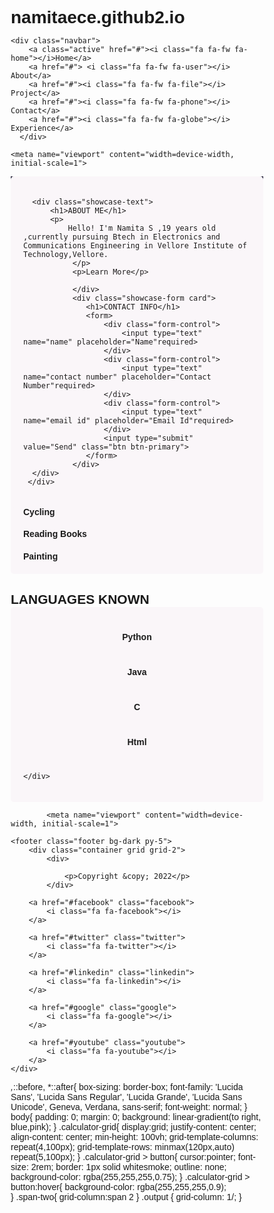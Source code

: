 # namitaece.github2.io
<!DOCTYPE html>
<html lang="en">
<head>
 <!-- main banner -->

 

   
    <div class="navbar">
        <a class="active" href="#"><i class="fa fa-fw fa-home"></i>Home</a> 
        <a href="#"> <i class="fa fa-fw fa-user"></i> About</a>
        <a href="#"><i class="fa fa-fw fa-file"></i> Project</a> 
        <a href="#"><i class="fa fa-fw fa-phone"></i> Contact</a> 
        <a href="#"><i class="fa fa-fw fa-globe"></i> Experience</a>
      </div>
     
</section>





    <meta name="viewport" content="width=device-width, initial-scale=1">
<link rel="stylesheet" href="https://cdnjs.cloudflare.com/ajax/libs/font-awesome/4.7.0/css/font-awesome.min.css">
<style>
body {font-family: Arial, Helvetica, sans-serif;}
@import url('https://fonts.googleapis.com/css2?family=Josefin+Sans:wght@300&display=swap');
*{
    box-sizing:border-box;
    padding:0;
    margin:0;
}
.navbar {
  width: 100%;
  background-color: rgb(18, 17, 17);
  overflow: auto;
}

.navbar a {
  float: left;
  padding: 12px;
  color: rgb(152, 251, 168);
  text-decoration: none;
  font-size: 17px;
}

.navbar a:hover {
  background-color: rgba(130, 243, 110, 0.927);
}

.active {
  background-color: #3b2b3b;
}

@media screen and (max-width: 500px) {
  .navbar a {
    float: none;
    display: block;
  }
}

.navbar ul{
    display: flex;
  
}
.navbar a{
    color: rgba(15, 194, 239, 0.937);
    padding:10px;
    margin:0 5px;
}

.navbar a:hover{
    border-bottom:2px rgb(121, 111, 111) solid;
}
.navbar.flex{
    justify-content:space-between;
}





html {
  box-sizing: border-box;
}

*, *:before, *:after {
  box-sizing: inherit;
}

.column {
  float: left;
  width: 33.3%;
  margin-bottom: 16px;
  padding: 0 8px;
}

.card {
  box-shadow: 0 4px 8px 0 rgba(0, 0, 0, 0.949);
  margin: 8px;
}

.about-section {
  padding: 50px;
  text-align: center;
  background-color: #4a4e4f;
  color: rgb(238, 114, 240);
}

.container {
  padding: 0 16px;
}

.container::after, .row::after {
  content: "";
  clear: both;
  display: table;
}

.title {
  color: rgb(18, 1, 1);
}

.button {
  border: none;
  outline: 0;
  display: inline-block;
  padding: 8px;
  color: white;
  background-color: #000;
  text-align: center;
  cursor: pointer;
  width: 100%;
}

.button:hover {
  background-color: rgb(7, 0, 0);
}
.showcase{
    height: 400px;
    background-color: rgba(4, 2, 28, 0.933);
color: rgb(28, 27, 27);
position:relative;
}

.showcase h1{
    font-size:40px;
}

.showcase p{
    margin:20px 0;
}

.showcase.grid{
    grid-template-columns:55% 45%;
    gap:30px;
}

.showcase-text{
    animation: slideInFromLeft 1s ease-in;
}
.showcase-form{
    position:relative;
    top:60px;
    height:350px;
    width:400px;
    padding:40px;
    z-index:100;
    animation: slideInFromRight 1s ease-in;
}

.showcase-form.form-control{
    margin:30px 0;
    }

    .showcase-form  input[type='text'],
    .showcase-form  input[type='email'] {
        border: 0;
        border-bottom:1px solid #e217ba;
        width:100%;
        padding:3px;
        font-size:16px;
    }
    .showcase-form input:focus{
        outline:none;
    }





.container
{max-width: 1100px;
margin:0 auto;
overflow: auto;
padding:0 40px;}

.card{
    background-color:rgba(207, 243, 87, 0.886);
    color: rgb(19, 18, 18);
    border-radius:10px;
    box-shadow:0 30px  10px rgba(0,0,0,0.2);
    padding:20px;
    margin:10px;
    
}
.btn{
    display: inline-block;
    padding:10px 30px;
    cursor:pointer;
    background: #04d5ec;
    color:rgb(28, 29, 29);
    border:none;
    border-radius: 5px;
}
.btn-outline{
    background-color: transparent;
    border:1px rgb(215, 228, 24) solid;


}

.flex{ 
    display:flex;
    flex-direction: row;
    justify-content: center;
    align-items: center;
    height:100%;
}

.grid{
    display:grid;
    grid-template-columns:repeat(2,1fr);
    gap:20px;
    justify-content:center;
    align-items:center;
    height:100%;
}
.footer.social a{
    margin:0 10px;
    
}
@media ( max-width:786px){

}
@media ( max-width:500px){
    .navbar{
        height:110px;
    }
}
.navbar.flex{
    flex-direction:column;
}
.navbar ul{
    padding:10px;
    background-color:rgba(12, 9, 9, 0.855);
}
.languages.flex{
    flex-wrap: wrap;
}
.languages .card{
    text-align: center;
    margin:18px 10px 40px;
transition: transform 0.2s ease-in;
}

.languages .card h4{
    font-size: 20px;
    margin-bottom: 10px;
}

.languages .card :hover{
    transform: translateY(-15%);
}
@keyframes slideInFromLeft{
    0% {
        transform: translateX(-100%);

    }
    100% {
        transform: translateX(0);
        
    }
}
@keyframes slideInFromRight{
    0% {
        transform: translateX(100%);

    }
    100% {
        transform: translateX(0);
        
    }
}
@keyframes slideInFromBottom{
    0% {
        transform: translateY(100%);

    }
    100% {
        transform: translateY(0);
        
    }
}
@keyframes slideInFromTop{
    0% {
        transform: translateY(-100%);

    }
    100% {
        transform: translateY(0);
        
    }
}
@media screen and (max-width: 650px) {
  .column {
    width: 100%;
    display: block;
  }
}
@import url('https://fonts.googleapis.com/css2?family=Josefin+Sans:wght@300&display=swap');
*{
    box-sizing:border-box;
    padding:0;
    margin:0;
}
body {
font-family: 'Josefin', sans-serif;
color:rgb(75, 74, 77);
line-height:1.6;
}
ul{list-style-type: none;}
a{text-decoration: none;
color:black;}
h1,h2{
    font-weight: 300;
    line-height:1.2 ;
    margin:10px,0 ;
}
p{margin: 10px,0;}
img{width:100%;}
</style>
</head>
<body>
<!-- about section-->


<section class="showcase">
  <div class="container grid">

      <div class="showcase-text">
          <h1>ABOUT ME</h1>
          <p>  
              Hello! I'm Namita S ,19 years old ,currently pursuing Btech in Electronics and Communications Engineering in Vellore Institute of Technology,Vellore.
               </p>
               <p>Learn More</p>

               </div>
               <div class="showcase-form card">
                  <h1>CONTACT INFO</h1>
                  <form>
                      <div class="form-control">
                          <input type="text" name="name" placeholder="Name"required>
                      </div>
                      <div class="form-control">
                          <input type="text" name="contact number" placeholder="Contact Number"required>
                      </div>
                      <div class="form-control">
                          <input type="text" name="email id" placeholder="Email Id"required>
                      </div>
                      <input type="submit" value="Send" class="btn btn-primary"> 
                  </form>
               </div>
      </div> 
     </div>
</section>

<section class="Hobbies">
  <h2 class="md text-center my-2">
             HOBBIES
  </h2>
  <div class="container flex">
      <div class="card">
          <h4>listening to music</h4>
      </div>
      <div class="card">
          <h4>Cycling</h4>
      </div>
      <div class="card">
          <h4>Reading Books</h4>
      </div>
      <div class="card">
          <h4>Painting</h4>
      </div>
      
  </div>
  <section class="Languages">
    <h2 class="md text-center my-2">
               LANGUAGES KNOWN
    </h2>
    <div class="container flex">
        <div class="card">
            <h4>Python</h4>
        </div>
        <div class="card">
            <h4>Java</h4>
        </div>
        <div class="card">
            <h4>C</h4>
        </div>
        <div class="card">
            <h4>Html</h4>
        </div>
        
    </div>
    
</section>


  


  <!-- Footer -->
 
  <!-- contact section-->
  

            <meta name="viewport" content="width=device-width, initial-scale=1">
<style>
body {font-family: Arial, Helvetica, sans-serif;}
* {box-sizing: border-box;}

input[type=text], select, textarea {
  width: 100%;
  padding: 12px;
  border: 1px solid #ccc;
  border-radius: 4px;
  box-sizing: border-box;
  margin-top: 6px;
  margin-bottom: 16px;
  resize: vertical;
}

input[type=submit] {
  background-color: #04AA6D;
  color: white;
  padding: 12px 20px;
  border: none;
  border-radius: 4px;
  cursor: pointer;
}

input[type=submit]:hover {
  background-color: #45a049;
}

.container {
  border-radius: 5px;
  background-color: #faf6f9;
  padding: 20px;
}
</style>
</head>
<body>


    <footer class="footer bg-dark py-5">
        <div class="container grid grid-2">
            <div>
               
                <p>Copyright &copy; 2022</p>
            </div>
<div class="body-part">
    <div class="icon-list">
        <a href="#instagram" class="instagram">
            <i class="fa fa-instagram"></i>
        </a>
         
        <a href="#facebook" class="facebook">
            <i class="fa fa-facebook"></i>
        </a>
         
        <a href="#twitter" class="twitter">
            <i class="fa fa-twitter"></i>
        </a>
         
        <a href="#linkedin" class="linkedin">
            <i class="fa fa-linkedin"></i>
        </a>
         
        <a href="#google" class="google">
            <i class="fa fa-google"></i>
        </a>
         
        <a href="#youtube" class="youtube">
            <i class="fa fa-youtube"></i>
        </a>
    </div>
</footer>

 

</body>
</html>

*,*::before, *::after{
   box-sizing: border-box; 
   font-family: 'Lucida Sans', 'Lucida Sans Regular', 'Lucida Grande', 'Lucida Sans Unicode', Geneva, Verdana, sans-serif;
   font-weight: normal;
}
body{ 
    padding: 0;
    margin: 0;
    background: linear-gradient(to right, blue,pink);
}
.calculator-grid{
    display:grid;
    justify-content: center;
    align-content: center;
    min-height: 100vh;
    grid-template-columns: repeat(4,100px);
    grid-template-rows: minmax(120px,auto) repeat(5,100px);
}
.calculator-grid > button{
    cursor:pointer;
    font-size: 2rem;
    border: 1px solid whitesmoke;
    outline: none;
    background-color: rgba(255,255,255,0.75);
}
.calculator-grid > button:hover{
    background-color: rgba(255,255,255,0.9);   
}
.span-two{
    grid-column:span 2
}
.output {
    grid-column: 1/;
}
